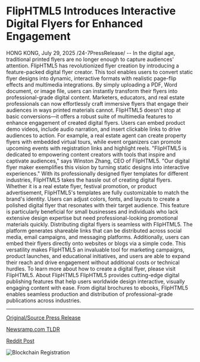 # FlipHTML5 Introduces Interactive Digital Flyers for Enhanced Engagement

HONG KONG, July 29, 2025 /24-7PressRelease/ -- In the digital age, traditional printed flyers are no longer enough to capture audiences' attention. FlipHTML5 has revolutionized flyer creation by introducing a feature-packed digital flyer creator. This tool enables users to convert static flyer designs into dynamic, interactive formats with realistic page-flip effects and multimedia integrations. By simply uploading a PDF, Word document, or image file, users can instantly transform their flyers into professional-grade digital content. Marketers, educators, and real estate professionals can now effortlessly craft immersive flyers that engage their audiences in ways printed materials cannot.  FlipHTML5 doesn't stop at basic conversions—it offers a robust suite of multimedia features to enhance engagement of created digital flyers. Users can embed product demo videos, include audio narration, and insert clickable links to drive audiences to action. For example, a real estate agent can create property flyers with embedded virtual tours, while event organizers can promote upcoming events with registration links and highlight reels. "FlipHTML5 is dedicated to empowering content creators with tools that inspire and captivate audiences," says Winston Zhang, CEO of FlipHTML5. "Our digital flyer maker exemplifies this vision by turning static designs into interactive experiences."  With its professionally designed flyer templates for different industries, FlipHTML5 takes the hassle out of creating digital flyers. Whether it is a real estate flyer, festival promotion, or product advertisement, FlipHTML5's templates are fully customizable to match the brand's identity. Users can adjust colors, fonts, and layouts to create a polished digital flyer that resonates with their target audience. This feature is particularly beneficial for small businesses and individuals who lack extensive design expertise but need professional-looking promotional materials quickly.  Distributing digital flyers is seamless with FlipHTML5. The platform generates shareable links that can be distributed across social media, email campaigns, and messaging platforms. Additionally, users can embed their flyers directly onto websites or blogs via a simple code. This versatility makes FlipHTML5 an invaluable tool for marketing campaigns, product launches, and educational initiatives, and users are able to expand their reach and drive engagement without additional costs or technical hurdles.  To learn more about how to create a digital flyer, please visit FlipHTML5.  About FlipHTML5 FlipHTML5 provides cutting-edge digital publishing features that help users worldwide design interactive, visually engaging content with ease. From digital brochures to ebooks, FlipHTML5 enables seamless production and distribution of professional-grade publications across industries. 

---

[Original/Source Press Release](https://www.24-7pressrelease.com/press-release/525270/fliphtml5-introduces-interactive-digital-flyers-for-enhanced-engagement)
                    

[Newsramp.com TLDR](https://newsramp.com/curated-news/fliphtml5-revolutionizes-marketing-with-interactive-digital-flyers/6c6a6617f4b4a7457925dca31cb8b495) 

 



[Reddit Post](https://www.reddit.com/r/technology_press/comments/1mc539l/fliphtml5_revolutionizes_marketing_with/) 



![Blockchain Registration](https://cdn.newsramp.app/24-7PressRelease/qrcode/257/29/deep0BUM.webp)